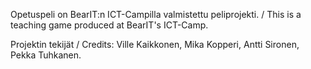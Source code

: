 Opetuspeli on BearIT:n ICT-Campilla valmistettu peliprojekti. / 
This is a teaching game produced at BearIT's ICT-Camp.


Projektin tekijät / Credits:
Ville Kaikkonen,
Mika Kopperi,
Antti Sironen,
Pekka Tuhkanen.
